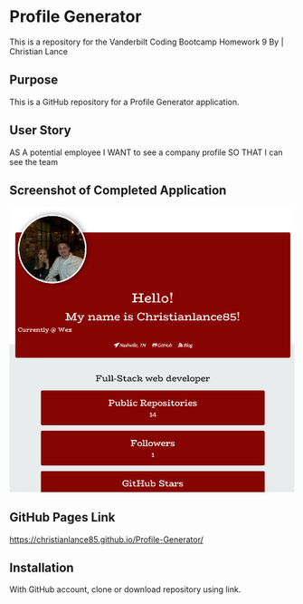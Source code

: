 # Profile Generator
This is a repository for the Vanderbilt Coding Bootcamp Homework 9
By | Christian Lance


## Purpose
This is a GitHub repository for a Profile Generator application. 


## User Story
AS A potential employee
I WANT to see a company profile
SO THAT I can see the team


## Screenshot of Completed Application

![Password Generator Demo](/ProfileGenerator.PNG)

## GitHub Pages Link
https://christianlance85.github.io/Profile-Generator/


## Installation

With GitHub account, clone or download repository using link. 


